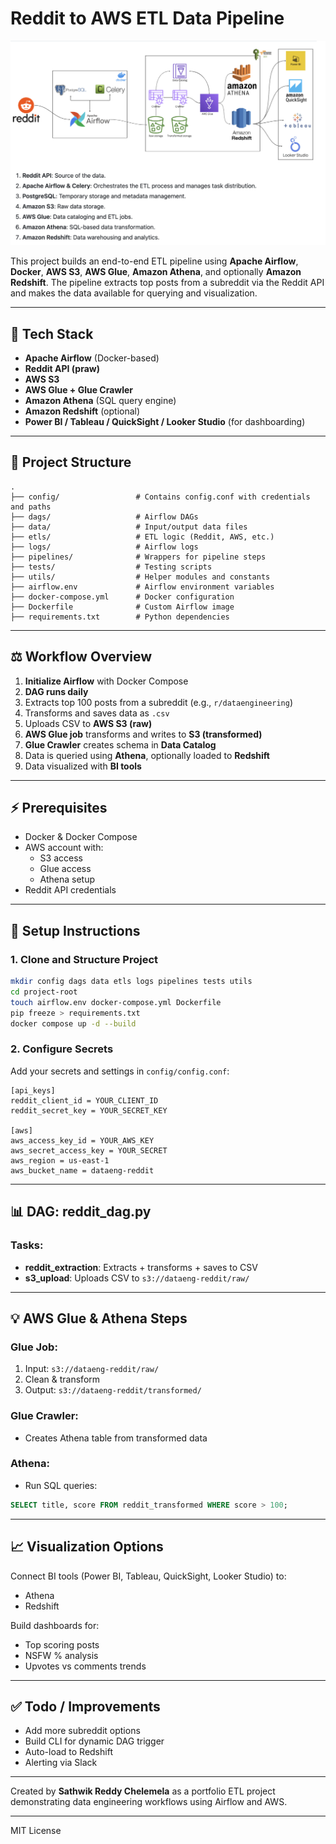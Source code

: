 # Reddit to AWS ETL Data Pipeline
![img_1.png](img_1.png)




This project builds an end-to-end ETL pipeline using **Apache Airflow**, **Docker**, **AWS S3**, **AWS Glue**, **Amazon Athena**, and optionally **Amazon Redshift**. The pipeline extracts top posts from a subreddit via the Reddit API and makes the data available for querying and visualization.

---

## 🚀 Tech Stack

- **Apache Airflow** (Docker-based)
- **Reddit API (praw)**
- **AWS S3**
- **AWS Glue + Glue Crawler**
- **Amazon Athena** (SQL query engine)
- **Amazon Redshift** (optional)
- **Power BI / Tableau / QuickSight / Looker Studio** (for dashboarding)

---

## 📂 Project Structure

```
.
├── config/                 # Contains config.conf with credentials and paths
├── dags/                   # Airflow DAGs
├── data/                   # Input/output data files
├── etls/                   # ETL logic (Reddit, AWS, etc.)
├── logs/                   # Airflow logs
├── pipelines/              # Wrappers for pipeline steps
├── tests/                  # Testing scripts
├── utils/                  # Helper modules and constants
├── airflow.env             # Airflow environment variables
├── docker-compose.yml      # Docker configuration
├── Dockerfile              # Custom Airflow image
├── requirements.txt        # Python dependencies
```

---

## ⚖️ Workflow Overview

1. **Initialize Airflow** with Docker Compose
2. **DAG runs daily**
3. Extracts top 100 posts from a subreddit (e.g., `r/dataengineering`)
4. Transforms and saves data as `.csv`
5. Uploads CSV to **AWS S3 (raw)**
6. **AWS Glue job** transforms and writes to **S3 (transformed)**
7. **Glue Crawler** creates schema in **Data Catalog**
8. Data is queried using **Athena**, optionally loaded to **Redshift**
9. Data visualized with **BI tools**

---

## ⚡ Prerequisites

- Docker & Docker Compose
- AWS account with:
  - S3 access
  - Glue access
  - Athena setup
- Reddit API credentials

---

## 📑 Setup Instructions

### 1. Clone and Structure Project
```bash
mkdir config dags data etls logs pipelines tests utils
cd project-root
touch airflow.env docker-compose.yml Dockerfile
pip freeze > requirements.txt
docker compose up -d --build
```

### 2. Configure Secrets
Add your secrets and settings in `config/config.conf`:
```
[api_keys]
reddit_client_id = YOUR_CLIENT_ID
reddit_secret_key = YOUR_SECRET_KEY

[aws]
aws_access_key_id = YOUR_AWS_KEY
aws_secret_access_key = YOUR_SECRET
aws_region = us-east-1
aws_bucket_name = dataeng-reddit
```

---

## 📊 DAG: reddit_dag.py

### Tasks:
- **reddit_extraction**: Extracts + transforms + saves to CSV
- **s3_upload**: Uploads CSV to `s3://dataeng-reddit/raw/`

---

## 💡 AWS Glue & Athena Steps

### Glue Job:
1. Input: `s3://dataeng-reddit/raw/`
2. Clean & transform
3. Output: `s3://dataeng-reddit/transformed/`

### Glue Crawler:
- Creates Athena table from transformed data

### Athena:
- Run SQL queries:
```sql
SELECT title, score FROM reddit_transformed WHERE score > 100;
```

---

## 📈 Visualization Options

Connect BI tools (Power BI, Tableau, QuickSight, Looker Studio) to:
- Athena
- Redshift

Build dashboards for:
- Top scoring posts
- NSFW % analysis
- Upvotes vs comments trends

---

## ✅ Todo / Improvements
- Add more subreddit options
- Build CLI for dynamic DAG trigger
- Auto-load to Redshift
- Alerting via Slack

---


Created by **Sathwik Reddy Chelemela** as a portfolio ETL project demonstrating data engineering workflows using Airflow and AWS.

---


MIT License
